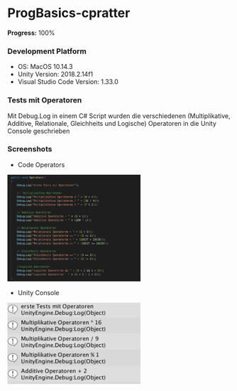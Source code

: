 # ProgBasics-cpratter

**Progress:** 100%

### Development Platform
- OS: MacOS 10.14.3
- Unity Version: 2018.2.14f1
- Visual Studio Code Version: 1.33.0

### Tests mit Operatoren
Mit Debug.Log in einem C# Script wurden die verschiedenen (Multiplikative, Additive, Relationale, Gleichheits und Logische) Operatoren in die Unity Console geschrieben

### Screenshots
- Code Operators
<div> <img src="./Screenshots/code_operatoren.jpg" width="300"> <div>

- Unity Console
<div> <img src="./Screenshots/unityConsole.jpg" width="300"> </div>

